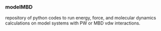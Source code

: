 ### modelMBD
repository of python codes to run energy, force, and molecular dynamics calculations on model systems with PW or MBD vdw interactions.

